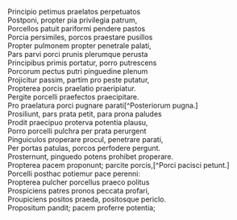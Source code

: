 Principio petimus praelatos perpetuatos   
Postponi, propter pia privilegia patrum,   
Porcellos patuit pariformi pendere pastos   
Porcia persimiles, porcos praestare pusillos   
Propter pulmonem propter penetrale palati,   
Pars parvi porci prunis plerumque perusta   
Principibus primis portatur, porro putrescens   
Porcorum pectus putri pinguedine plenum   
Projicitur passim, partim pro peste putatur,   
Propterea porcis praelatio praeripiatur.   
Pergite porcelli praefectos praecipitare.   
Pro praelatura porci pugnare parati[^Posteriorum pugna.]   
Prosiliunt, pars prata petit, para prona paludes   
Prodit praecipuo proterva potentia plausu,   
Porro porcelli pulchra per prata perurgent   
Pinguiculos properare procul, penetrare parati,   
Per portas patulas, porcos perfodere pergunt.   
Prosternunt, pinguedo potens prohibet properare.   
Propterea pacem proponunt; parcite porcis,[^Porci pacisci petunt.]   
Porcelli posthac potiemur pace perenni:   
Propterea pulcher porcellus praeco politus   
Prospiciens patres pronos peccata profari,   
Proupiciens positos praeda, positosque periclo.   
Propositum pandit; pacem proferre potentia;   
